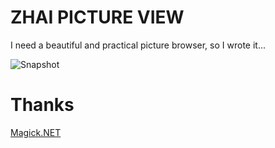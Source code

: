 # ZHAI PICTURE VIEW

I need a beautiful and practical picture browser, so I wrote it...

![Snapshot](/Snapshot.png)

# Thanks

[Magick.NET](https://github.com/dlemstra/Magick.NET) 